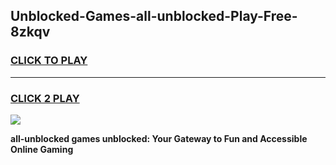
## Unblocked-Games-all-unblocked-Play-Free-8zkqv
<h3>
<a href="https://premium76.site?title=all-unblocked&ref=23A">CLICK TO PLAY</a></h3>
<hr>

<h3>
<a href="https://premium76.site?title=all-unblocked&ref=23A">CLICK 2 PLAY</a>
  
</h3>

<a href="https://premium76.site?title=all-unblocked&ref=23A"><img src="https://clearcache.store/games.png"></a>


**all-unblocked games unblocked: Your Gateway to Fun and Accessible Online Gaming**
